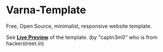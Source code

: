 Varna-Template
==============

Free, Open Source, minimalist, responsive website template.

See <a href="https://rawgithub.com/dracs89/Varna-Template/master/index.html"><strong>Live Preview</strong></a> of the template. (by "captn3m0" who is from hackerstreet.in)

